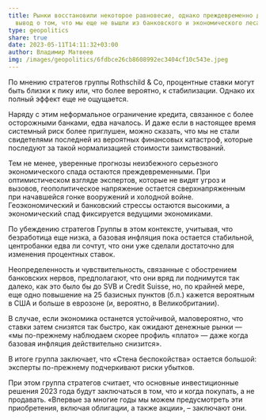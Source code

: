 ```yaml
---
title: Рынки восстановили некоторое равновесие, однако преждевременно делать
  вывод о том, что мы еще не вышли из банковского и экономического леса
type: geopolitics
share: true
date: 2023-05-11T14:11:32+03:00
author: Владимир Матвеев
img: /images/geopolitics/6fdbce26cb8608992ec3404cf10c543e.jpeg
---
```

По мнению стратегов группы Rothschild & Co, процентные ставки могут быть близки к пику или, что более вероятно, к стабилизации. Однако их полный эффект еще не ощущается.

Наряду с этим неформальное ограничение кредита, связанное с более осторожными банками, едва началось. И даже если в настоящее время системный риск более приглушен, можно сказать, что мы не стали свидетелями последней из вероятных финансовых катастроф, которые последуют за такой нормализацией стоимости заимствований. 

Тем не менее, уверенные прогнозы неизбежного серьезного экономического спада остаются преждевременными. При оптимистическом взгляде экспертов, которые не видят угроз и вызовов, геополитическое напряжение остается сверхнапряженным при начавшейся гонке вооружений и холодной войне. Геоэкономический и банковский стрессы остаются высокими, а экономический спад фиксируется ведущими экономиками.

По убеждению стратегов Группы в этом контексте, учитывая, что безработица еще низка, а базовая инфляция пока остается стабильной, центробанки едва ли сочтут, что они уже сделали достаточно для изменения процентных ставок.

Неопределенность и чувствительность, связанные с обострением банковских нервов, предполагают, что они вряд ли поднимутся так далеко, как это было бы до SVB и Credit Suisse, но, по крайней мере, еще одно повышение на 25 базисных пунктов (б.п.) кажется вероятным в США и больше в еврозоне (и, вероятно, в Великобритании).

В случае, если экономика останется устойчивой, маловероятно, что ставки затем снизятся так быстро, как ожидают денежные рынки — «мы по-прежнему наблюдаем скорее профиль «плато» — даже когда базовая инфляция действительно снизится».

В итоге группа заключает, что «Стена беспокойства» остается большой: эксперты по-прежнему подчеркивают риски убытков.

При этом группа стратегов считает, что основные инвестиционные решения 2023 года будут заключаться в том, что и когда покупать, а не продавать. «Впервые за многие годы мы можем предусмотреть эти приобретения, включая облигации, а также акции», – заключают они.